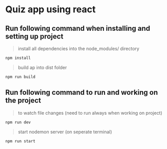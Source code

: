 # Quiz app using react 

## Run following command when installing and setting up project

> install all dependencies into the node_modules/ directory

```
npm install
```

> build ap into dist folder 

```
npm run build
```

## Run following command to run and working on the project

> to watch file changes (need to run always when working on project)

```
npm run dev
```

> start nodemon server (on seperate terminal)
```
npm run start
```


